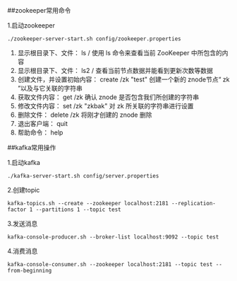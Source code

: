 
##zookeeper常用命令

1.启动zookeeper

	./zookeeper-server-start.sh config/zookeeper.properties


1. 显示根目录下、文件： ls / 使用 ls 命令来查看当前 ZooKeeper 中所包含的内容
2. 显示根目录下、文件： ls2 / 查看当前节点数据并能看到更新次数等数据
3. 创建文件，并设置初始内容： create /zk "test" 创建一个新的 znode节点“ zk ”以及与它关联的字符串
4. 获取文件内容： get /zk 确认 znode 是否包含我们所创建的字符串
5. 修改文件内容： set /zk "zkbak" 对 zk 所关联的字符串进行设置
6. 删除文件： delete /zk 将刚才创建的 znode 删除
7. 退出客户端： quit
8. 帮助命令： help

##kafka常用操作

1.启动kafka

	./kafka-server-start.sh config/server.properties

2.创建topic

    kafka-topics.sh --create --zookeeper localhost:2181 --replication-factor 1 --partitions 1 --topic test

3.发送消息

	kafka-console-producer.sh --broker-list localhost:9092 --topic test 

4.消费消息

	kafka-console-consumer.sh --zookeeper localhost:2181 --topic test --from-beginning

